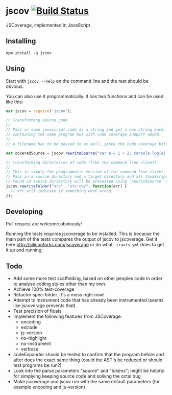 # jscov [![Build Status](https://secure.travis-ci.org/jakobmattsson/jscov.png)](http://travis-ci.org/jakobmattsson/jscov)

JSCoverage, implemented in JavaScript



## Installing

`npm install -g jscov`



## Using

Start with `jscov --help` on the command line and the rest should be obvious.

You can also use it programmatically. It has two functions and can be used like this:

```javascript
var jscov = require('jscov');

// Transforming source code
//
// Pass in some javascript code as a string and get a new string back,
// containing the same program but with code coverage support added.
//
// A filename has to be passed in as well, since the code coverage bits requires one.

var coveredSource = jscov.rewriteSource("var a = 1 + 2; console.log(a);", "myfilename.js");

// Transforming directories of code (like the command line client)
//
// This is simply the programmatic version of the command line client.
// Pass in a source directory and a target directory and all JavaScript (and CoffeeScript)
// found in source diriectory will be processed using `rewriteSource` and written to the target directory.
jscov.rewriteFolder("src", "src-cov", function(err) {
  // err will indicate if something went wrong.
});
```


## Developing

Pull request are welcome obviously!

Running the tests requires jscoverage to be installed. This is because the main part of the tests compares the output of jscov to jscoverage. Get it here http://siliconforks.com/jscoverage or do what `.travis.yml` does to get it up and running.



## Todo

* Add some more test scaffolding, based on other peoples code in order to analyse coding styles other than my own.
* Achieve 100% test-coverage
* Refactor spec-folder. It's a mess right now!
* Attempt to instrument code that has already been instrumented (seems like jscoverage prevents that)
* Test precision of floats
* Implement the following features from JSCoverage:
  * encoding
  * exclude
  * js-version
  * no-highlight
  * no-instrument
  * verbose
* codeExpander should be tested to confirm that the program before and after does the exact same thing (could the AST's be reduced or should test programs be run?)
* Look into the parse parameters "source" and "tokens"; might be helpful for simplying keeping source code and solivng the octal bug
* Make jscoverage and jscov run with the same default parameters (for example encoding and js-version)
